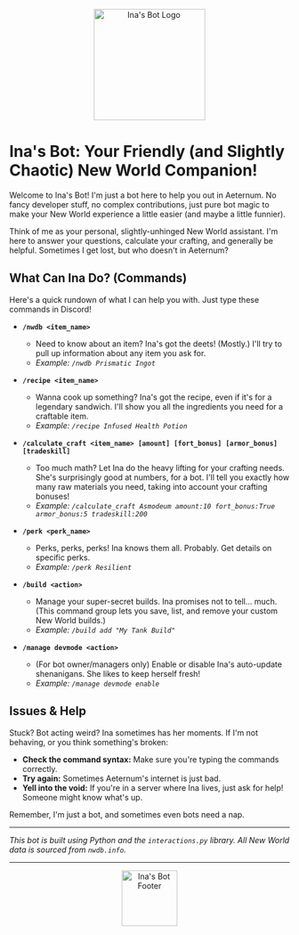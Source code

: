 <p align="center">
  <img src="https://raw.githubusercontent.com/involvex/ina-discord-bot/main/assets/ina_bot_logo.png" alt="Ina's Bot Logo" width="200"/>
</p>

# Ina's Bot: Your Friendly (and Slightly Chaotic) New World Companion!

Welcome to Ina's Bot! I'm just a bot here to help you out in Aeternum. No fancy developer stuff, no complex contributions, just pure bot magic to make your New World experience a little easier (and maybe a little funnier).

Think of me as your personal, slightly-unhinged New World assistant. I'm here to answer your questions, calculate your crafting, and generally be helpful. Sometimes I get lost, but who doesn't in Aeternum?

## What Can Ina Do? (Commands)

Here's a quick rundown of what I can help you with. Just type these commands in Discord!

*   **`/nwdb <item_name>`**
    *   Need to know about an item? Ina's got the deets! (Mostly.) I'll try to pull up information about any item you ask for.
    *   *Example: `/nwdb Prismatic Ingot`*

*   **`/recipe <item_name>`**
    *   Wanna cook up something? Ina's got the recipe, even if it's for a legendary sandwich. I'll show you all the ingredients you need for a craftable item.
    *   *Example: `/recipe Infused Health Potion`*

*   **`/calculate_craft <item_name> [amount] [fort_bonus] [armor_bonus] [tradeskill]`**
    *   Too much math? Let Ina do the heavy lifting for your crafting needs. She's surprisingly good at numbers, for a bot. I'll tell you exactly how many raw materials you need, taking into account your crafting bonuses!
    *   *Example: `/calculate_craft Asmodeum amount:10 fort_bonus:True armor_bonus:5 tradeskill:200`*

*   **`/perk <perk_name>`**
    *   Perks, perks, perks! Ina knows them all. Probably. Get details on specific perks.
    *   *Example: `/perk Resilient`*

*   **`/build <action>`**
    *   Manage your super-secret builds. Ina promises not to tell... much. (This command group lets you save, list, and remove your custom New World builds.)
    *   *Example: `/build add "My Tank Build"`*

*   **`/manage devmode <action>`**
    *   (For bot owner/managers only) Enable or disable Ina's auto-update shenanigans. She likes to keep herself fresh!
    *   *Example: `/manage devmode enable`*

## Issues & Help

Stuck? Bot acting weird? Ina sometimes has her moments. If I'm not behaving, or you think something's broken:

*   **Check the command syntax:** Make sure you're typing the commands correctly.
*   **Try again:** Sometimes Aeternum's internet is just bad.
*   **Yell into the void:** If you're in a server where Ina lives, just ask for help! Someone might know what's up.

Remember, I'm just a bot, and sometimes even bots need a nap.

---

*This bot is built using Python and the `interactions.py` library.*
*All New World data is sourced from `nwdb.info`.*

---

<p align="center">
  <img src="https://raw.githubusercontent.com/involvex/ina-discord-bot/main/assets/ina_bot_footer.png" alt="Ina's Bot Footer" width="100"/>
</p>